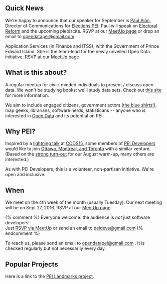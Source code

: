 ## Quick News

We're happy to announce that our speaker for September is [Paul Alan](http://twitter.com/peipaulalan), Director of Communications for [Elections PEI](http://electionspei.ca). Paul will speak on [Electoral Reform](http://yourchoice.ca) and the upcoming plebiscite. RSVP at our [MeetUp page](http://bit.ly/2cBvhp5) or drop an email to opendatapei@gmail.com

Application Services (in Finance and ITSS), with the Government of Prince Edward Island. She is the team-lead for the newly unveiled Open Data initiative. RSVP at our [MeetUp page](http://bit.ly/28CrfDZ)


## What is this about?
A regular meetup for civic-minded individuals to present / discuss open data. We won't be studying books: we'll study data sets. Check out [this site](http://opendatabook.club) for more information.

We aim to include engaged citizens, government actors ([the blue shirts!](http://ruk.ca/content/man-blue-shirt)), map geeks, librarians, software nerds, statisticans -- anyone who is interested in [Open Data](http://thirtyforsixty.blogspot.ca/2015/02/what-is-open-data-part-1.html) and its potential on PEI.

## Why PEI?
Inspired by a [lightning talk](http://kittmcg.github.io/ODO-CODS15/#/) at [CODS15](http://opendatasummit.ca/en/), some members of [PEI Developers](http://peidevs.github.io/) would like to join [Ottawa, Montreal, and Toronto](http://opendatabook.club/#list-of-active-open-data-book-clubs) with a similar venture. (Based on the [strong turn-out](http://www.meetup.com/PEI-Developers/events/223130904/) for our August warm-up, many others are interested.)

As with PEI Developers, this is a volunteer, non-partisan initiative. We're open and inclusive.

## When

We meet on the 4th week of the month (usually Tuesday). Our next meeting will be on Sept 27, 2016. RSVP at our [MeetUp page](http://bit.ly/2cBvhp5)

{% comment %} 
Everyone welcome: the audience is *not* just software developers!  
Just [RSVP via MeetUp](http://www.meetup.com/Open-Data-PEI) or send an email to peidevs@gmail.com
{% endcomment %}

To reach us, please send an email to opendatapei@gmail.com . It is checked regularly but not necessarily every day.

## Popular Projects

Here is a link to the [PEI Landmarks project](http://peidevs.github.io/OpenDataBookClub/landmarks/landmarks.html). 
